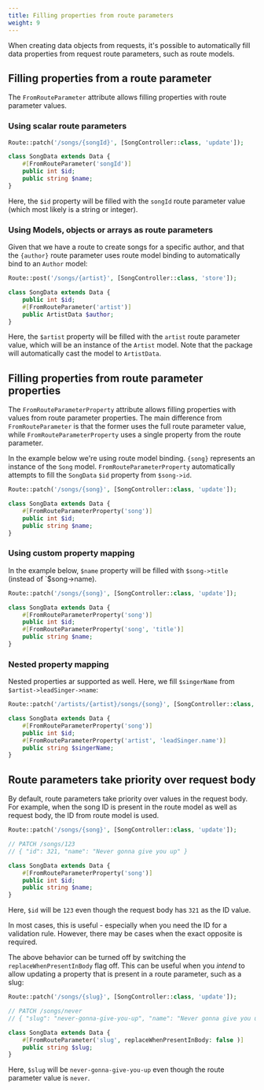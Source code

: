```yaml
---
title: Filling properties from route parameters
weight: 9
---
```


When creating data objects from requests, it's possible to automatically fill data properties from request route parameters, such as route models.

## Filling properties from a route parameter

The `FromRouteParameter` attribute allows filling properties with route parameter values. 

### Using scalar route parameters

```php
Route::patch('/songs/{songId}', [SongController::class, 'update']);

class SongData extends Data {
    #[FromRouteParameter('songId')]
    public int $id;
    public string $name;
}
```

Here, the `$id` property will be filled with the `songId` route parameter value (which most likely is a string or integer).

### Using Models, objects or arrays as route parameters

Given that we have a route to create songs for a specific author, and that the `{author}` route parameter uses route model binding to automatically bind to an `Author` model: 

```php
Route::post('/songs/{artist}', [SongController::class, 'store']);

class SongData extends Data {
    public int $id;
    #[FromRouteParameter('artist')]
    public ArtistData $author;
}
```
Here, the `$artist` property will be filled with the `artist` route parameter value, which will be an instance of the `Artist` model. Note that the package will automatically cast the model to `ArtistData`.

## Filling properties from route parameter properties

The `FromRouteParameterProperty` attribute allows filling properties with values from route parameter properties. The main difference from `FromRouteParameter` is that the former uses the full route parameter value, while `FromRouteParameterProperty` uses a single property from the route parameter.  

In the example below we're using route model binding. `{song}` represents an instance of the `Song` model. `FromRouteParameterProperty` automatically attempts to fill the `SongData` `$id` property from `$song->id`.

```php
Route::patch('/songs/{song}', [SongController::class, 'update']);

class SongData extends Data {
    #[FromRouteParameterProperty('song')]
    public int $id;
    public string $name;
}
```
### Using custom property mapping

In the example below, `$name` property will be filled with `$song->title` (instead of `$song->name).

```php
Route::patch('/songs/{song}', [SongController::class, 'update']);

class SongData extends Data {
    #[FromRouteParameterProperty('song')]
    public int $id;
    #[FromRouteParameterProperty('song', 'title')]
    public string $name;
}
```

### Nested property mapping

Nested properties ar supported as well. Here, we fill `$singerName` from `$artist->leadSinger->name`: 

```php
Route::patch('/artists/{artist}/songs/{song}', [SongController::class, 'update']);

class SongData extends Data {
    #[FromRouteParameterProperty('song')]
    public int $id;
    #[FromRouteParameterProperty('artist', 'leadSinger.name')]
    public string $singerName;
}
```

## Route parameters take priority over request body

By default, route parameters take priority over values in the request body. For example, when the song ID is present in the route model as well as request body, the ID from route model is used. 

```php
Route::patch('/songs/{song}', [SongController::class, 'update']);

// PATCH /songs/123
// { "id": 321, "name": "Never gonna give you up" }

class SongData extends Data {
    #[FromRouteParameterProperty('song')]
    public int $id;
    public string $name;
}
```

Here, `$id` will be `123` even though the request body has `321` as the ID value.

In most cases, this is useful - especially when you need the ID for a validation rule. However, there may be cases when the exact opposite is required.

The above behavior can be turned off by switching the `replaceWhenPresentInBody` flag off. This can be useful when you _intend_ to allow updating a property that is present in a route parameter, such as a slug:

```php
Route::patch('/songs/{slug}', [SongController::class, 'update']);

// PATCH /songs/never
// { "slug": "never-gonna-give-you-up", "name": "Never gonna give you up" }

class SongData extends Data {
    #[FromRouteParameter('slug', replaceWhenPresentInBody: false )]
    public string $slug;
}
```

Here, `$slug` will be `never-gonna-give-you-up` even though the route parameter value is `never`.
